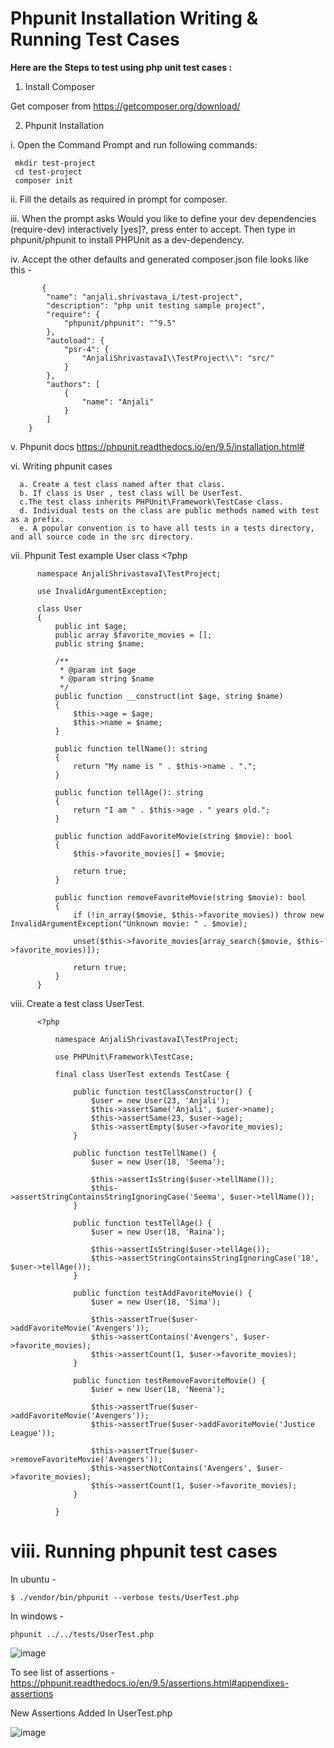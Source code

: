 # Phpunit Installation Writing & Running Test Cases      

 <b>Here are the Steps to test using php unit test cases :</b>

 1. Install Composer 

  Get composer from   https://getcomposer.org/download/  
  
 2. Phpunit Installation 

 i. Open the Command Prompt and run following commands:

     mkdir test-project
     cd test-project
     composer init
     
  ii.  Fill the details as required in prompt for composer.
   
 iii. When the prompt asks Would you like to define your dev dependencies (require-dev) interactively [yes]?, press enter to accept. Then type in phpunit/phpunit to install PHPUnit as a dev-dependency. 
   
   iv. Accept the other defaults  and generated composer.json file looks like this -
   
           {
            "name": "anjali.shrivastava_i/test-project",
            "description": "php unit testing sample project",
            "require": {
                "phpunit/phpunit": "^9.5"
            },
            "autoload": {
                "psr-4": {
                    "AnjaliShrivastavaI\\TestProject\\": "src/"
                }
            },
            "authors": [
                {
                    "name": "Anjali"
                }
            ]
        }
        
        
        
 v. Phpunit docs https://phpunit.readthedocs.io/en/9.5/installation.html#
   
 vi.  Writing phpunit cases 
   
      a. Create a test class named after that class.
      b. If class is User , test class will be UserTest.
      c.The test class inherits PHPUnit\Framework\TestCase class.
      d. Individual tests on the class are public methods named with test as a prefix. 
      e. A popular convention is to have all tests in a tests directory, and all source code in the src directory.

  vii. Phpunit Test example User class
       <?php

          namespace AnjaliShrivastavaI\TestProject;

          use InvalidArgumentException;

          class User 
          {
              public int $age;
              public array $favorite_movies = [];
              public string $name;

              /**
               * @param int $age
               * @param string $name
               */
              public function __construct(int $age, string $name)
              {
                  $this->age = $age;
                  $this->name = $name;
              }

              public function tellName(): string
              {
                  return "My name is " . $this->name . ".";
              }

              public function tellAge(): string
              {
                  return "I am " . $this->age . " years old.";
              }

              public function addFavoriteMovie(string $movie): bool
              {
                  $this->favorite_movies[] = $movie;

                  return true;
              }

              public function removeFavoriteMovie(string $movie): bool
              {
                  if (!in_array($movie, $this->favorite_movies)) throw new InvalidArgumentException("Unknown movie: " . $movie);

                  unset($this->favorite_movies[array_search($movie, $this->favorite_movies)]);

                  return true;
              }
          }
          
  viii. Create a test class UserTest.
  
          <?php

              namespace AnjaliShrivastavaI\TestProject;

              use PHPUnit\Framework\TestCase;

              final class UserTest extends TestCase {

                  public function testClassConstructor() {
                      $user = new User(23, 'Anjali');
                      $this->assertSame('Anjali', $user->name);
                      $this->assertSame(23, $user->age);
                      $this->assertEmpty($user->favorite_movies);
                  }

                  public function testTellName() {
                      $user = new User(18, 'Seema');

                      $this->assertIsString($user->tellName());
                      $this->assertStringContainsStringIgnoringCase('Seema', $user->tellName());
                  }

                  public function testTellAge() {
                      $user = new User(18, 'Raina');

                      $this->assertIsString($user->tellAge());
                      $this->assertStringContainsStringIgnoringCase('18', $user->tellAge());
                  }

                  public function testAddFavoriteMovie() {
                      $user = new User(18, 'Sima');

                      $this->assertTrue($user->addFavoriteMovie('Avengers'));
                      $this->assertContains('Avengers', $user->favorite_movies);
                      $this->assertCount(1, $user->favorite_movies);
                  }

                  public function testRemoveFavoriteMovie() {
                      $user = new User(18, 'Neena');

                      $this->assertTrue($user->addFavoriteMovie('Avengers'));
                      $this->assertTrue($user->addFavoriteMovie('Justice League'));

                      $this->assertTrue($user->removeFavoriteMovie('Avengers'));
                      $this->assertNotContains('Avengers', $user->favorite_movies);
                      $this->assertCount(1, $user->favorite_movies);
                  }

              } 
  
   
  # viii. Running phpunit test cases   
  
  In ubuntu - 
  
    $ ./vendor/bin/phpunit --verbose tests/UserTest.php

  In windows - 
  
    phpunit ../../tests/UserTest.php  

   ![image](https://user-images.githubusercontent.com/98171488/209448655-6fb4af1b-86a0-4cc7-b1c7-ee6765411d20.png)

  
 
 
 To see list of assertions -  https://phpunit.readthedocs.io/en/9.5/assertions.html#appendixes-assertions  
 
 
 New Assertions Added In UserTest.php 
 
 ![image](https://user-images.githubusercontent.com/98171488/226973129-d749a034-2393-4980-b564-69864c04fbb0.png)

   
   
        



  
 



